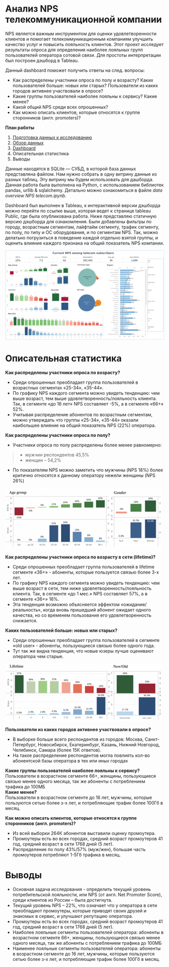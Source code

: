 # Анализ NPS телекоммуникационной компании

NPS является важным инструментом для оценки удовлетворенности клиентов и помогает телекоммуникационным компаниям улучшить качество услуг и повысить лояльность клиентов. Этот проект исследует результаты опроса для определения наиболее лояльных групп пользователей оператора сотовой связи. Для простоты интерпретации был построен дэшборд в Tableau.    

Данный dashboard поможет получить ответы на след. вопросы:

- Как распределены участники опроса по полу и возрасту? Каких пользователей больше: новых или старых? Пользователи из каких городов активнее участвовали в опросе?
- Какие группы пользователей наиболее лояльны к сервису? Какие менее?
- Какой общий NPS среди всех опрошенных?
- Как можно описать клиентов, которые относятся к группе cторонников (англ. promoters)?

**План работы**
1. [Подготовка данных к исследованию](https://github.com/ZenCitizen/portfolio/blob/main/Telecom%20NPS/data%20overview%20NPS%20telecom.ipynb)
2. [Обзор данных](https://github.com/ZenCitizen/portfolio/blob/main/Telecom%20NPS/data%20overview%20NPS%20telecom.ipynb)
3. [Dashboard](https://public.tableau.com/app/profile/uliya2215/viz/YandexProjectTelecomNPSviz/Dashboard1)
4. Описательная статистика
5. Выводы

Данные находятся в SQLite — СУБД, в которой база данных представлена файлом. Нам нужно собрать в одну витрину данные из разных таблиц. Эту витрину мы будем использовать для дашборда. Данная работа была выполнена на Python, с использованием библиотек pandas, urllib & sqlalchemy. Детально можно ознакомиться в файле *data overview NPS telecom.ipynb*.

Dashboard был выполнен в Tableau, к интерактивной версии дэшборда можно перейти по ссылке выше, которая ведет к странице tableau Public, где была опубликована работа. Ниже представляю статичную версию дэшборда для ознакомления. Были добавлены фильтры по городу, возрастным сегментам, лайфтайм сегменту, трафик сегменту, по полу, по типу и ОС оборудования, и по сегментам NPS. Так, можно делатьно погрузиться в поведение каждой отдельно взятой группы, и оценить влияние каждого признака на общий показатель NPS компании. 


![Dashboard](/Telecom%20NPS/Dashboard_1.png)


# Описательная статистика

**Как распределены участники опроса по возрасту?**
- Среди опрошенных преобладает группа пользователей в возрастных сегментах «25-34», «35-44».
- По графику NPS каждого сегмента можно увидеть тенденцию: чем выше возраст, тем выше удовлетворенность/лояльность клиента. Так, в сегменте «до 16 лет» NPS составляет -5%, а в сегменте «66+» 52%.
- Учитывая распределение абонентов по возрастным сегментам, можно утверждать что группы «25-34», «35-44» оказали наибольшее влияние на общий показатель NPS (22%) оператора.

**Как распределены участники опроса по полу?**
- Участники опроса по полу распределены более менее равномерно:
>- мужчин респондентов 45,5%
>- женщин – 54,2%
- По показателям NPS можно заметить что мужчины (NPS 18%) более критично относятся к данному оператору нежели женщины (NPS 26%)

 ![](https://github.com/ZenCitizen/portfolio/blob/main/Telecom%20NPS/Screenshot%202023-09-19%20at%2014.50.50.png)

**Как распределены участники опроса по возрасту в сети (lifetime)?**
- Среди опрошенных преобладает группа пользователей в lifetime сегменте «36+» - абоненты, которые
пользуется связью более 3-х лет.
- По графику NPS каждого сегмента можно увидеть тенденцию: чем выше возраст в сети, тем ниже удовлетворенность/лояльность клиента. Так, в сегменте «до 1 мес.» NPS составляет 57%, а в сегменте «36+» 16%.
- Эта тенденция возможно объясняется эффектом «ожидание/реальность», когда вновь пришедший абонент ожидает одного качества, но со временем пользования его удовлетворенность снижается.

**Каких пользователей больше: новых или старых?**
- Среди опрошенных преобладает группа пользователей в сегменте «old user» - абоненты, пользующиеся связью более одного года.
- Тут так же видна тенденция, что новые юзеры лучше оценивают оператора чем старые.

![](https://github.com/ZenCitizen/portfolio/blob/main/Telecom%20NPS/Screenshot%202023-09-19%20at%2014.51.02.png)


**Пользователи из каких городов активнее участвовали в опросе?**
- В выборке больше всего респондентов из городов: Москва, Санкт-Петербург, Новосибирск, Екатеринбург, Казань, Нижний Новгород, Челябинск, Самара (более 15К ответов).
- На такое распределение респондентов могла повлиять кол-во абонентской базы оператора в тех или иных городах



**Какие группы пользователей наиболее лояльны к сервису?**    
Пользователи в возрастном сегменте 66+, женщины, пользующиеся связью менее одного месяца, так же абоненты с потреблением трафика до 100МБ    
**Какие менее?**    
Пользователи в возрастном сегменте до 16 лет, мужчины, которые пользуются сетью более з-х лет, и потребляющие трафик более 100Гб в месяц.

**Как можно описать клиентов, которые относятся к группе cторонников (англ. promoters)?**
- Из всей выборки 264К абонентов выставили оценку промоутера.
- Промоутеры есть во всех городах, средний возраст промоутеров 41 год, средний возраст в сети 1768 дней (5 лет).
- Распределение по полу 43%/57% (муж/жен), большая часть промоутеров потребляют 1-5Гб трафика в месяц.


# Выводы

- Основная задача исследования - определить текущий уровень потребительской лояльности, или NPS (от англ. Net Promoter Score), среди клиентов из России – была достигнута.
- Текущий уровень NPS – 22%, что означает что у оператора в сети преобладают промоутеры, которые приводят своих друзей и знакомых в сервис, и улучшают репутацию оператора.
- Промоутеры есть во всех городах, средний возраст промоутеров 41 год, средний возраст в сети 1768 дней (5 лет).
- Наиболее лояльные сегменты пользователей оператора: абоненты в возрастном сегменте 66+, женщины, пользующиеся связью менее одного месяца, так же абоненты с потреблением трафика до 100МБ
- Наименее лояльные сегменты пользователей оператора: абоненты в возрастном сегменте до 16 лет, мужчины, которые пользуются сетью более з-х лет, и потребляющие трафик более 100Гб в месяц.


